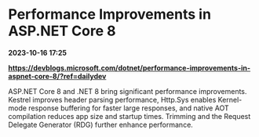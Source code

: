 # Performance Improvements in ASP.NET Core 8

**2023-10-16 17:25**

**https://devblogs.microsoft.com/dotnet/performance-improvements-in-aspnet-core-8/?ref=dailydev**

ASP.NET Core 8 and .NET 8 bring significant performance improvements. Kestrel improves header parsing performance, Http.Sys enables Kernel-mode response buffering for faster large responses, and native AOT compilation reduces app size and startup times. Trimming and the Request Delegate Generator (RDG) further enhance performance.